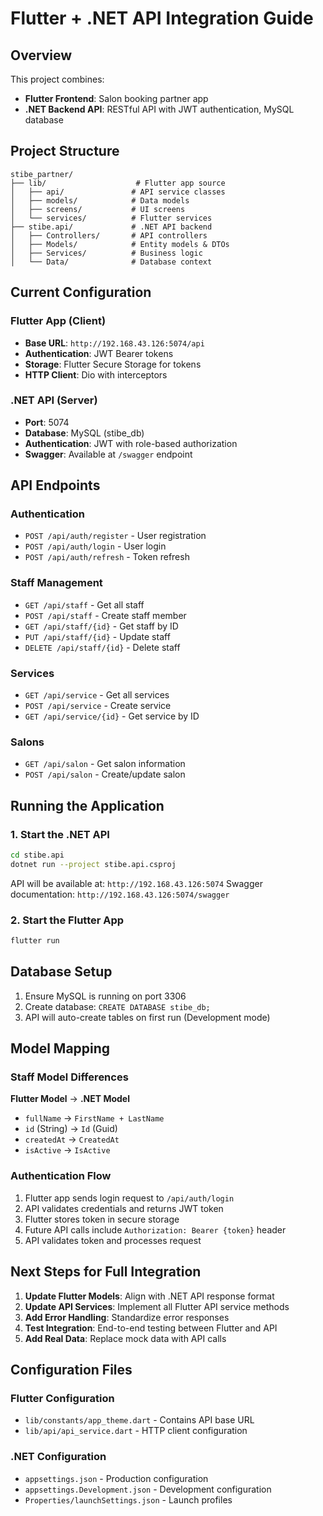 # Flutter + .NET API Integration Guide

## Overview
This project combines:
- **Flutter Frontend**: Salon booking partner app
- **.NET Backend API**: RESTful API with JWT authentication, MySQL database

## Project Structure
```
stibe_partner/
├── lib/                    # Flutter app source
│   ├── api/               # API service classes
│   ├── models/            # Data models
│   ├── screens/           # UI screens
│   └── services/          # Flutter services
├── stibe.api/             # .NET API backend
│   ├── Controllers/       # API controllers
│   ├── Models/            # Entity models & DTOs
│   ├── Services/          # Business logic
│   └── Data/              # Database context
```

## Current Configuration

### Flutter App (Client)
- **Base URL**: `http://192.168.43.126:5074/api`
- **Authentication**: JWT Bearer tokens
- **Storage**: Flutter Secure Storage for tokens
- **HTTP Client**: Dio with interceptors

### .NET API (Server)  
- **Port**: 5074
- **Database**: MySQL (stibe_db)
- **Authentication**: JWT with role-based authorization
- **Swagger**: Available at `/swagger` endpoint

## API Endpoints

### Authentication
- `POST /api/auth/register` - User registration
- `POST /api/auth/login` - User login
- `POST /api/auth/refresh` - Token refresh

### Staff Management
- `GET /api/staff` - Get all staff
- `POST /api/staff` - Create staff member
- `GET /api/staff/{id}` - Get staff by ID
- `PUT /api/staff/{id}` - Update staff
- `DELETE /api/staff/{id}` - Delete staff

### Services
- `GET /api/service` - Get all services
- `POST /api/service` - Create service
- `GET /api/service/{id}` - Get service by ID

### Salons
- `GET /api/salon` - Get salon information
- `POST /api/salon` - Create/update salon

## Running the Application

### 1. Start the .NET API
```bash
cd stibe.api
dotnet run --project stibe.api.csproj
```
API will be available at: `http://192.168.43.126:5074`
Swagger documentation: `http://192.168.43.126:5074/swagger`

### 2. Start the Flutter App
```bash
flutter run
```

## Database Setup
1. Ensure MySQL is running on port 3306
2. Create database: `CREATE DATABASE stibe_db;`
3. API will auto-create tables on first run (Development mode)

## Model Mapping

### Staff Model Differences
**Flutter Model** → **.NET Model**
- `fullName` → `FirstName + LastName`
- `id` (String) → `Id` (Guid)
- `createdAt` → `CreatedAt`
- `isActive` → `IsActive`

### Authentication Flow
1. Flutter app sends login request to `/api/auth/login`
2. API validates credentials and returns JWT token
3. Flutter stores token in secure storage
4. Future API calls include `Authorization: Bearer {token}` header
5. API validates token and processes request

## Next Steps for Full Integration

1. **Update Flutter Models**: Align with .NET API response format
2. **Update API Services**: Implement all Flutter API service methods
3. **Add Error Handling**: Standardize error responses
4. **Test Integration**: End-to-end testing between Flutter and API
5. **Add Real Data**: Replace mock data with API calls

## Configuration Files

### Flutter Configuration
- `lib/constants/app_theme.dart` - Contains API base URL
- `lib/api/api_service.dart` - HTTP client configuration

### .NET Configuration
- `appsettings.json` - Production configuration
- `appsettings.Development.json` - Development configuration
- `Properties/launchSettings.json` - Launch profiles

